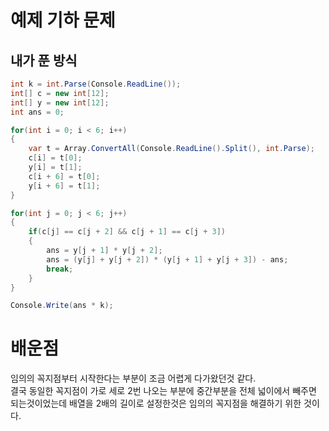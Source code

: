 # 예제 기하 문제

## 내가 푼 방식
``` cs
int k = int.Parse(Console.ReadLine());
int[] c = new int[12]; 
int[] y = new int[12]; 
int ans = 0;

for(int i = 0; i < 6; i++)
{
    var t = Array.ConvertAll(Console.ReadLine().Split(), int.Parse);
    c[i] = t[0];
    y[i] = t[1];
    c[i + 6] = t[0];
    y[i + 6] = t[1];
}

for(int j = 0; j < 6; j++)
{
    if(c[j] == c[j + 2] && c[j + 1] == c[j + 3])
    {
        ans = y[j + 1] * y[j + 2];
        ans = (y[j] + y[j + 2]) * (y[j + 1] + y[j + 3]) - ans;
        break;
    }
}

Console.Write(ans * k);

```

# 배운점
임의의 꼭지점부터 시작한다는 부분이 조금 어렵게 다가왔던것 같다.  
결국 동일한 꼭지점이 가로 세로 2번 나오는 부분에 중간부분을 전체 넓이에서 빼주면 되는것이었는데 배열을 2배의 길이로 설정한것은 임의의 꼭지점을 해결하기 위한 것이다.  

